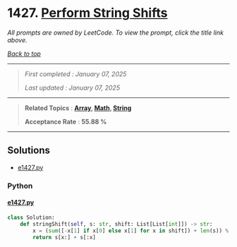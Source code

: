 # 1427. [Perform String Shifts](<https://leetcode.com/problems/perform-string-shifts>)

*All prompts are owned by LeetCode. To view the prompt, click the title link above.*

*[Back to top](<../README.md>)*

------

> *First completed : January 07, 2025*
>
> *Last updated : January 07, 2025*

------

> **Related Topics** : **[Array](<by_topic/Array.md>), [Math](<by_topic/Math.md>), [String](<by_topic/String.md>)**
>
> **Acceptance Rate** : **55.88 %**

------

## Solutions

- [e1427.py](<../my-submissions/e1427.py>)
### Python
#### [e1427.py](<../my-submissions/e1427.py>)
```Python
class Solution:
    def stringShift(self, s: str, shift: List[List[int]]) -> str:
        x = (sum([-x[1] if x[0] else x[1] for x in shift]) + len(s)) % len(s)
        return s[x:] + s[:x]

```

